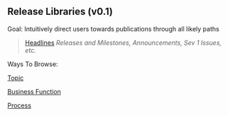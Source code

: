 ## Release Libraries (v0.1)

Goal: Intuitively direct users towards publications through all likely paths

> [Headlines](https://jbarretta.github.io/mockup/headlines.html)
*Releases and Milestones, Announcements, Sev 1 Issues, etc.*

Ways To Browse:

[Topic](https://jbarretta.github.io/mockup/topic.html)

[Business Function](https://jbarretta.github.io/mockup/function.html)

[Process](https://jbarretta.github.io/mockup/process.html)

<!---

#You can use the [editor on GitHub](https://github.com/JBarretta/mockup/edit/master/README.md) to maintain and preview the #content for your website in Markdown files.

Whenever you commit to this repository, GitHub Pages will run [Jekyll](https://jekyllrb.com/) to rebuild the pages in your site, from the content in your Markdown files.

### Markdown

Markdown is a lightweight and easy-to-use syntax for styling your writing. It includes conventions for

```markdown
Syntax highlighted code block

# Header 1
## Header 2
### Header 3

- Bulleted
- List

1. Numbered
2. List

**Bold** and _Italic_ and `Code` text

[Link](url) and ![Image](src)
```

For more details see [GitHub Flavored Markdown](https://guides.github.com/features/mastering-markdown/).

### Jekyll Themes

Your Pages site will use the layout and styles from the Jekyll theme you have selected in your [repository settings](https://github.com/JBarretta/mockup/settings). The name of this theme is saved in the Jekyll `_config.yml` configuration file.

### Support or Contact

Having trouble with Pages? Check out our [documentation](https://help.github.com/categories/github-pages-basics/) or [contact support](https://github.com/contact) and we’ll help you sort it out.

--->
